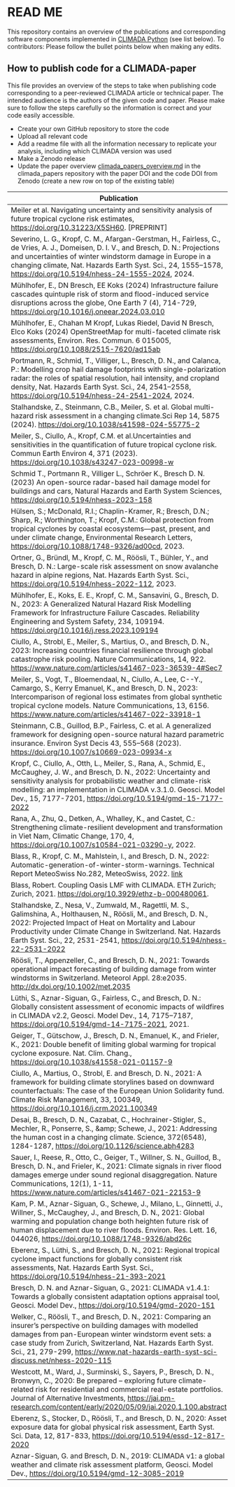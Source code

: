 # READ ME
This repository contains an overview of the publications and corresponding software components implemented in [CLIMADA Python](https://github.com/CLIMADA-project/climada_python) (see list below). 
To contributors: Please follow the bullet points below when making any edits.

## How to publish code for a CLIMADA-paper
This file provides an overview of the steps to take when publishing code corresponding to a peer-reviewed CLIMADA article or technical paper. The intended audience is the authors of the given code and paper. Please make sure to follow the steps carefully so the information is correct and your code easily accessible.

* Create your own GitHub repository to store the code
* Upload all relevant code
* Add a readme file with all the information necessary to replicate your analysis, including which CLIMADA version was used
* Make a Zenodo release
* Update the paper overview [climada_papers_overview.md](./climada_papers_overview.md) in the climada_papers repository with the paper DOI and the code DOI from Zenodo (create a new row on top of the existing table)

| Publication                                                                                                                                                                                                                                                                                                                                                  | Code link                                                                                                                                                                    |
|--------------------------------------------------------------------------------------------------------------------------------------------------------------------------------------------------------------------------------------------------------------------------------------------------------------------------------------------------------------|------------------------------------------------------------------------------------------------------------------------------------------------------------------------------|
| Meiler et al. Navigating uncertainty and sensitivity analysis of future tropical cyclone risk estimates, https://doi.org/10.31223/X5SH60. [PREPRINT]                                                                                                                                                                                                         | https://doi.org/10.5281/zenodo.10715404                                                                                                                                      |
| Severino, L. G., Kropf, C. M., Afargan-Gerstman, H., Fairless, C., de Vries, A. J., Domeisen, D. I. V., and Bresch, D. N.: Projections and uncertainties of winter windstorm damage in Europe in a changing climate, Nat. Hazards Earth Syst. Sci., 24, 1555–1578, https://doi.org/10.5194/nhess-24-1555-2024, 2024.                                         | code: https://doi.org/10.5281/zenodo.11048701 data: https://doi.org/10.5281/zenodo.11058585                                                                                  |
| Mühlhofer, E., DN Bresch, EE Koks (2024) Infrastructure failure cascades quintuple risk of storm and flood-induced service disruptions across the globe, One Earth 7 (4), 714-729, https://doi.org/10.1016/j.oneear.2024.03.010                                                                                                                              | https://github.com/Evelyn-M/global-service-disruptions                                                                                                                                                                             |
| Mühlhofer, E., Chahan M Kropf, Lukas Riedel, David N Bresch, Elco Koks (2024) OpenStreetMap for multi-faceted climate risk assessments, Environ. Res. Commun. 6 015005, https://doi.org/10.1088/2515-7620/ad15ab                                                                                                                                             | https://github.com/Evelyn-M/osm-climate-risks                                                                                                                                |
| Portmann, R., Schmid, T., Villiger, L., Bresch, D. N., and Calanca, P.: Modelling crop hail damage footprints with single-polarization radar: the roles of spatial resolution, hail intensity, and cropland density, Nat. Hazards Earth Syst. Sci., 24, 2541–2558, https://doi.org/10.5194/nhess-24-2541-2024, 2024.                                         | https://github.com/CLIMADA-project/climada_papers/tree/main/archive/202403_crop_hail_damage_footprint                                                                        |
| Stalhandske, Z., Steinmann, C.B., Meiler, S. et al. Global multi-hazard risk assessment in a changing climate.Sci Rep 14, 5875 (2024). https://doi.org/10.1038/s41598-024-55775-2                                                                                                                                                                            | https://github.com/CLIMADA-project/climada_papers/tree/main/archive/202403_multi_hazard_risk_assessment                                                                      |
| Meiler, S., Ciullo, A., Kropf, C.M. et al.Uncertainties and sensitivities in the quantification of future tropical cyclone risk. Commun Earth Environ 4, 371 (2023). https://doi.org/10.1038/s43247-023-00998-w                                                                                                                                              | https://doi.org/10.5281/zenodo.8073353                                                                                                                                       |
| Schmid T., Portmann R., Villiger L., Schröer K., Bresch D. N. (2023) An open-source radar-based hail damage model for buildings and cars, Natural Hazards and Earth System Sciences, https://doi.org/10.5194/nhess-2023-158                                                                                                                                  | https://doi.org/10.5281/zenodo.10563495 https://github.com/CLIMADA-project/climada_papers/tree/main/archive/202309_hail_damage_model                                         |
| Hülsen, S.; McDonald, R.I.; Chaplin-Kramer, R.; Bresch, D.N.; Sharp, R.; Worthington, T.; Kropf, C.M.: Global protection from tropical cyclones by coastal ecosystems—past, present, and under climate change, Environmental Research Letters, https://doi.org/10.1088/1748-9326/ad00cd, 2023.                                                               | https://doi.org/10.5281/zenodo.8100826 https://github.com/CLIMADA-project/climada_papers/tree/main/archive/202305_coastal_ecosystems_TC                                      |
| Ortner, G., Bründl, M., Kropf, C. M., Röösli, T., Bühler, Y., and Bresch, D. N.: Large-scale risk assessment on snow avalanche hazard in alpine regions, Nat. Hazards Earth Syst. Sci., https://doi.org/10.5194/nhess-2022-112, 2023.                                                                                                                        | https://github.com/CLIMADA-project/climada_papers/tree/main/archive/202305_avalanche_switzerland_present                                                                     |
| Mühlhofer, E., Koks, E. E., Kropf, C. M., Sansavini, G., Bresch, D. N., 2023: A Generalized Natural Hazard Risk Modelling Framework for Infrastructure Failure Cascades. Reliability Engineering and System Safety, 234, 109194. https://doi.org/10.1016/j.ress.2023.109194                                                                                  | https://github.com/CLIMADA-project/climada_papers/tree/main/archive/202208_critical_infrastructure_nw_risks                                                                  |
| Ciullo, A., Strobl, E., Meiler, S., Martius, O., and Bresch, D. N., 2023: Increasing countries financial resilience through global catastrophe risk pooling. Nature Communications, 14, 922. https://www.nature.com/articles/s41467-023-36539-4#Sec7                                                                                                         | https://doi.org/10.5281/zenodo.7371742                                                                                                                                       |
| Meiler, S., Vogt, T., Bloemendaal, N., Ciullo, A., Lee, C--Y., Camargo, S., Kerry Emanuel, K., and Bresch, D. N., 2023: Intercomparison of regional loss estimates from global synthetic tropical cyclone models. Nature Communications, 13, 6156. https://www.nature.com/articles/s41467-022-33918-1                                                        | https://doi.org/10.5281/zenodo.6782091                                                                                                                                       |
| Steinmann, C.B., Guillod, B.P., Fairless, C. et al. A generalized framework for designing open-source natural hazard parametric insurance. Environ Syst Decis 43, 555–568 (2023). https://doi.org/10.1007/s10669-023-09934-x                                                                                                                                 | https://github.com/CLIMADA-project/climada_papers/tree/main/archive/202303_parametric_insurance_framework                                                                    |
| Kropf, C., Ciullo, A., Otth, L., Meiler, S., Rana, A., Schmid, E., McCaughey, J. W., and Bresch, D. N., 2022: Uncertainty and sensitivity analysis for probabilistic weather and climate-risk modelling: an implementation in CLIMADA v.3.1.0. Geosci. Model Dev., 15, 7177-7201, https://doi.org/10.5194/gmd-15-7177-2022                                   | https://github.com/CLIMADA-project/climada_papers/tree/main/archive/202012_unsequa_vietnam_tc_ts                                                                             |
| Rana, A., Zhu, Q., Detken, A., Whalley, K., and Castet, C.: Strengthening climate-resilient development and transformation in Viet Nam, Climatic Change, 170, 4, https://doi.org/10.1007/s10584-021-03290-y, 2022.                                                                                                                                           | https://github.com/arunranain/climada_tc_vietnam                                                                                                                             |
| Blass, R., Kropf, C. M., Mahlstein, I., and Bresch, D. N., 2022: Automatic-generation-of-winter-storm-warnings. Technical Report MeteoSwiss No.282, MeteoSwiss, 2022. [ link ]( https://www.meteoschweiz.admin.ch/home/service-und-publikationen/publikationen.subpage.html/de/data/publications/2022/6/automatic-generation-of-winter-storm-warnings.html ) |                                                                                                                                                                              |
| Blass, Robert. Coupling Oasis LMF with CLIMADA. ETH Zurich; Zurich, 2021. https://doi.org/10.3929/ethz-b-000480061.                                                                                                                                                                                                                                          | Tutorial (and all the code) here:  https://github.com/CLIMADA-project/climada_petals/blob/feature/ktools/doc/tutorial/ktools_examples.ipynb                                  |
| Stalhandske, Z., Nesa, V., Zumwald, M., Ragettli, M. S., Galimshina, A., Holthausen, N., Röösli, M., and Bresch, D. N., 2022: Projected Impact of Heat on Mortality and Labour Productivity under Climate Change in Switzerland. Nat. Hazards Earth Syst. Sci., 22, 2531-2541, https://doi.org/10.5194/nhess-22-2531-2022                                    | https://doi.org/10.5281/zenodo.6908285 https://github.com/zeliest/heat_mortality_productivity_impacts                                                                        |
| Röösli, T., Appenzeller, C., and Bresch, D. N., 2021: Towards operational impact forecasting of building damage from winter windstorms in Switzerland. Meteorol Appl. 28:e2035. http://dx.doi.org/10.1002/met.2035                                                                                                                                           |                                                                                                                                                                              |
| Lüthi, S., Aznar-Siguan, G., Fairless, C., and Bresch, D. N.: Globally consistent assessment of economic impacts of wildfires in CLIMADA v2.2, Geosci. Model Dev., 14, 7175–7187, https://doi.org/10.5194/gmd-14-7175-2021, 2021.                                                                                                                            | https://github.com/CLIMADA-project/climada_papers/tree/main/archive/211312_climada_wildfire                                                                                  |
| Geiger, T., Gütschow, J., Bresch, D. N., Emanuel, K., and Frieler, K., 2021: Double benefit of limiting global warming for tropical cyclone exposure. Nat. Clim. Chang., https://doi.org/10.1038/s41558-021-01157-9                                                                                                                                          | https://github.com/CLIMADA-project/climada_python/releases/tag/v2.2.0 https://github.com/CLIMADA-project/climada_petals/blob/main/doc/tutorial/climada_hazard_emulator.ipynb |
| Ciullo, A., Martius, O., Strobl, E. and Bresch, D. N., 2021: A framework for building climate storylines based on downward counterfactuals: The case of the European Union Solidarity fund. Climate Risk Management, 33, 100349, https://doi.org/10.1016/j.crm.2021.100349                                                                                   |                                                                                                                                                                              |
| Desai, B., Bresch, D. N., Cazabat, C., Hochrainer-Stigler, S., Mechler, R., Ponserre, S., &amp;amp; Schewe, J., 2021: Addressing the human cost in a changing climate. Science, 372(6548), 1284-1287, https://doi.org/10.1126/science.abh4283                                                                                                                |                                                                                                                                                                              |
| Sauer, I., Reese, R., Otto, C., Geiger, T., Willner, S. N., Guillod, B., Bresch, D. N., and Frieler, K., 2021: Climate signals in river flood damages emerge under sound regional disaggregation. Nature Communications, 12(1), 1-11, https://www.nature.com/articles/s41467-021-22153-9                                                                     | https://github.com/CLIMADA-project/climada_papers/tree/main/archive/202010_flood_attribution                                                                                 |
| Kam, P. M., Aznar-Siguan, G., Schewe, J., Milano, L., Ginnetti, J., Willner, S., McCaughey, J., and Bresch, D. N., 2021: Global warming and population change both heighten future risk of human displacement due to river floods. Environ. Res. Lett. 16, 044026, https://doi.org/10.1088/1748-9326/abd26c                                                  | https://github.com/CLIMADA-project/climada_papers/tree/main/archive/202008_global_flood_displacement                                                                         |
| Eberenz, S., Lüthi, S., and Bresch, D. N., 2021: Regional tropical cyclone impact functions for globally consistent risk assessments, Nat. Hazards Earth Syst. Sci., https://doi.org/10.5194/nhess-21-393-2021                                                                                                                                               | https://doi.org/10.5281/zenodo.4478341 https://github.com/CLIMADA-project/climada_papers/tree/main/archive/202005_tropical_cyclone_calibration                               |
| Bresch, D. N. and Aznar-Siguan, G., 2021: CLIMADA v1.4.1: Towards a globally consistent adaptation options appraisal tool, Geosci. Model Dev., https://doi.org/10.5194/gmd-2020-151                                                                                                                                                                          | https://github.com/CLIMADA-project/climada_papers/tree/main/archive/202008_climada_adaptation                                                                                |
| Welker, C., Röösli, T., and Bresch, D. N., 2021: Comparing an insurer’s perspective on building damages with modelled damages from pan-European winter windstorm event sets: a case study from Zurich, Switzerland, Nat. Hazards Earth Syst. Sci., 21, 279-299, https://www.nat-hazards-earth-syst-sci-discuss.net/nhess-2020-115                            | https://github.com/CLIMADA-project/climada_papers/tree/main/archive/202002_winter_windstorms_model                                                                           |
| Westcott, M., Ward, J., Surminski, S., Sayers, P., Bresch, D. N., Bronwyn, C., 2020: Be prepared – exploring future climate-related risk for residential and commercial real-estate portfolios. Journal of Alternative Investments, https://jai.pm-research.com/content/early/2020/05/09/jai.2020.1.100.abstract                                             |                                                                                                                                                                              |
| Eberenz, S., Stocker, D., Röösli, T., and Bresch, D. N., 2020: Asset exposure data for global physical risk assessment, Earth Syst. Sci. Data, 12, 817-833, https://doi.org/10.5194/essd-12-817-2020                                                                                                                                                         | https://github.com/CLIMADA-project/climada_papers/tree/main/archive/201903_litpop_exposure_data_model                                                                        |
| Aznar-Siguan, G. and Bresch, D. N., 2019: CLIMADA v1: a global weather and climate risk assessment platform, Geosci. Model Dev., https://doi.org/10.5194/gmd-12-3085-2019                                                                                                                                                                                    | https://github.com/CLIMADA-project/climada_papers/tree/main/archive/201812_climada_risk_assessment                                                                           |